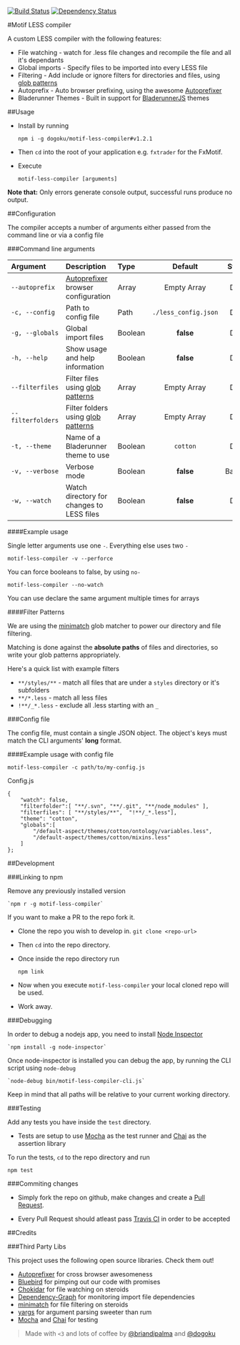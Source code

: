 [![Build Status](https://travis-ci.org/dogoku/motif-less-compiler.png)](https://travis-ci.org/dogoku/motif-less-compiler)
[![Dependency Status](https://david-dm.org/dogoku/motif-less-compiler.svg)](https://david-dm.org/dogoku/motif-less-compiler)


#Motif LESS compiler

A custom LESS compiler with the following features:
- File watching - watch for .less file changes and recompile the file and all it's dependants
- Global imports - Specify files to be imported into every LESS file
- Filtering - Add include or ignore filters for directories and files, using [glob patterns][gp]
- Autoprefix - Auto browser prefixing, using the awesome [Autoprefixer][ai]
- Bladerunner Themes - Built in support for [BladerunnerJS][BRJS] themes

##Usage

- Install by running

	`npm i -g dogoku/motif-less-compiler#v1.2.1`

- Then `cd` into the root of your application e.g. `fxtrader` for the FxMotif.

- Execute

	`motif-less-compiler [arguments]`

**Note that:**
Only errors generate console output, successful runs produce no output.

##Configuration

The compiler accepts a number of arguments either passed from the command line or via a config file

###Command line arguments

| Argument         | Description                               | Type    | Default              | Status  |
|:-----------------|:------------------------------------------|:--------|:--------------------:|:-------:|
|`--autoprefix`    | [Autoprefixer][ai] browser configuration  | Array   | Empty Array          | Done    |
|`-c, --config`    | Path to config file                       | Path    | `./less_config.json` | Done    |
|`-g, --globals`   | Global import files                       | Boolean | **false**            | Done    |
|`-h, --help`      | Show usage and help information           | Boolean | **false**            | Done    |
|`--filterfiles`   | Filter files using [glob patterns][gp]    | Array   | Empty Array          | Done    |
|`--filterfolders` | Filter folders using [glob patterns][gp]  | Array   | Empty Array          | Done    |
|`-t, --theme`     | Name of a Bladerunner theme to use        | Boolean | `cotton`             | Done    |
|`-v, --verbose`   | Verbose mode                              | Boolean | **false**            | Backlog |
|`-w, --watch`     | Watch directory for changes to LESS files | Boolean | **false**            | Done    |

####Example usage

Single letter arguments use one `-`. Everything else uses two `-`

	motif-less-compiler -v --perforce

You can force booleans to false, by using `no-`

	motif-less-compiler --no-watch

You can use declare the same argument multiple times for arrays

####Filter Patterns

We are using the [minimatch][mn] glob matcher to power our directory and file filtering.

Matching is done against the **absolute paths** of files and directories,
so write your glob patterns appropriately.

Here's a quick list with example filters

 - `**/styles/**` - match all files that are under a `styles` directory or it's subfolders
 - `**/*.less` - match all less files
 -  `!**/_*.less` - exclude all .less starting with an `_`

###Config file

The config file, must contain a single JSON object.
The object's keys must match the CLI arguments' **long** format.


####Example usage with config file

	motif-less-compiler -c path/to/my-config.js

Config.js

	{
		"watch": false,
		"filterfolder":[ "**/.svn", "**/.git", "**/node_modules" ],
		"filterfiles": [ "**/styles/**",  "!**/_*.less"],
		"theme": "cotton",
		"globals":[
			"/default-aspect/themes/cotton/ontology/variables.less",
			"/default-aspect/themes/cotton/mixins.less"
		]
	};

##Development

###Linking to npm

Remove any previously installed version

	`npm r -g motif-less-compiler`

If you want to make a PR to the repo fork it.

- Clone the repo you wish to develop in.
	`git clone <repo-url>`

- Then `cd` into the repo directory.

- Once inside the repo directory run

	`npm link`

- Now when you execute `motif-less-compiler` your local cloned repo will be used.

- Work away.

###Debugging

In order to debug a nodejs app, you need to install [Node Inspector][inspector]

	`npm install -g node-inspector`

Once node-inspector is installed you can debug the app, by running the CLI script using `node-debug`

	`node-debug bin/motif-less-compiler-cli.js`

Keep in mind that all paths will be relative to your current working directory.

###Testing

 Add any tests you have inside the `test` directory.
- Tests are setup to use [Mocha][mocha] as the test runner and [Chai][chai] as the assertion library

To run the tests, `cd` to the repo directory and run

	npm test

###Commiting changes

- Simply fork the repo on github, make changes and create a [Pull Request][pr].

- Every Pull Request should atleast pass [Travis CI][travis] in order to be accepted


##Credits

###Third Party Libs

This project uses the following open source libraries. Check them out!

- [Autoprefixer][ai] for cross browser awesomeness
- [Bluebird][bb] for pimping out our code with promises
- [Chokidar][chok] for file watching on steroids
- [Dependency-Graph][dg] for monitoring import file dependencies
- [minimatch][mn] for file filtering on steroids
- [yargs][yaar] for argument parsing sweeter than rum
- [Mocha][mocha] and [Chai][chai] for testing

> Made with `<3` and lots of coffee by [@briandipalma][brian] and [@dogoku][dogoku]


<!--- Link References -->
[ai]: https://github.com/ai/autoprefixer
[bb]: https://github.com/petkaantonov/bluebird
[brian]: https://github.com/briandipalma
[BRJS]: https://github.com/BladeRunnerJS/brjs
[chai]: http://chaijs.com/
[chok]: https://github.com/paulmillr/chokidar
[dg]: https://github.com/jriecken/dependency-graph
[dogoku]: https://github.com/dogoku
[inspector]: https://github.com/node-inspector/node-inspector
[gp]: #filter-patterns
[mn]: https://github.com/isaacs/minimatch
[mocha]: http://visionmedia.github.io/mocha/
[pr]: http://code.tutsplus.com/articles/team-collaboration-with-github--net-29876
[travis]: https://travis-ci.org/
[yaar]: https://github.com/chevex/yargs
